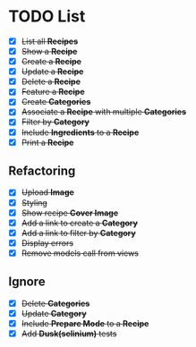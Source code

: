 # TODO List

- [x] ~~List all **Recipes**~~
- [x] ~~Show a **Recipe**~~
- [x] ~~Create a **Recipe**~~
- [x] ~~Update a **Recipe**~~
- [x] ~~Delete a **Recipe**~~
- [x] ~~Feature a **Recipe**~~
- [x] ~~Create **Categories**~~
- [x] ~~Associate a **Recipe** with multiple **Categories**~~
- [x] ~~Filter by **Category**~~
- [x] ~~Include **Ingredients** to a **Recipe**~~
- [x] ~~Print a **Recipe**~~

## Refactoring

- [x] ~~Upload **Image**~~
- [x] ~~Styling~~
- [x] ~~Show recipe **Cover Image**~~
- [x] ~~Add a link to create a **Category**~~
- [x] ~~Add a link to filter by **Category**~~
- [x] ~~Display errors~~
- [x] ~~Remove models call from views~~

## Ignore

- [x] ~~Delete **Categories**~~
- [x] ~~Update **Category**~~
- [x] ~~Include **Prepare Mode** to a **Recipe**~~
- [x] ~~Add **Dusk(selinium)** tests~~
